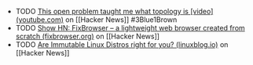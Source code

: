 - TODO [This open problem taught me what topology is [video] (youtube.com)](https://news.ycombinator.com/item?id=42507185) on [[Hacker News]] #3Blue1Brown
- TODO [Show HN: FixBrowser – a lightweight web browser created from scratch (fixbrowser.org)](https://news.ycombinator.com/item?id=42506569) on [[Hacker News]]
- TODO [Are Immutable Linux Distros right for you? (linuxblog.io)](https://news.ycombinator.com/item?id=42493123) on [[Hacker News]]